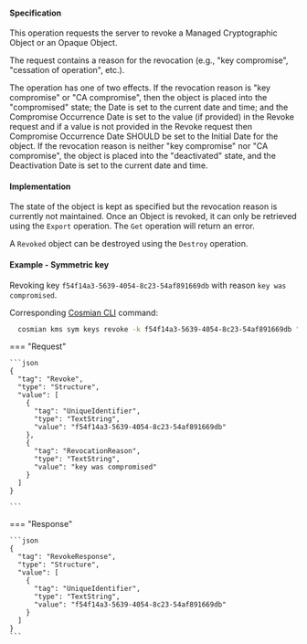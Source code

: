 #### Specification

This operation requests the server to revoke a Managed Cryptographic Object or an Opaque Object.

The request contains a reason for the revocation (e.g., "key compromise", "cessation of operation", etc.).

The operation has one of two effects. If the revocation reason is "key compromise" or "CA compromise", then the object
is placed into the "compromised" state; the Date is set to the current date and time; and the Compromise Occurrence Date
is set to the value (if provided) in the Revoke request and if a value is not provided in the Revoke request then
Compromise Occurrence Date SHOULD be set to the Initial Date for the object. If the revocation reason is neither "key
compromise" nor "CA compromise", the object is placed into the "deactivated" state, and the Deactivation Date is set to
the current date and time.

#### Implementation

The state of the object is kept as specified but the revocation reason is currently not maintained.
Once an Object is revoked, it can only be retrieved using the `Export` operation. The `Get` operation will return an
error.

A `Revoked` object can be destroyed using the `Destroy` operation.

#### Example - Symmetric key

Revoking key `f54f14a3-5639-4054-8c23-54af891669db` with reason `key was compromised`.

Corresponding [Cosmian CLI](../../cosmian_cli/index.md) command:

```bash
  cosmian kms sym keys revoke -k f54f14a3-5639-4054-8c23-54af891669db "key was compromised"
```

=== "Request"

    ```json
    {
      "tag": "Revoke",
      "type": "Structure",
      "value": [
        {
          "tag": "UniqueIdentifier",
          "type": "TextString",
          "value": "f54f14a3-5639-4054-8c23-54af891669db"
        },
        {
          "tag": "RevocationReason",
          "type": "TextString",
          "value": "key was compromised"
        }
      ]
    }

    ```

=== "Response"

    ```json
    {
      "tag": "RevokeResponse",
      "type": "Structure",
      "value": [
        {
          "tag": "UniqueIdentifier",
          "type": "TextString",
          "value": "f54f14a3-5639-4054-8c23-54af891669db"
        }
      ]
    }
    ```
